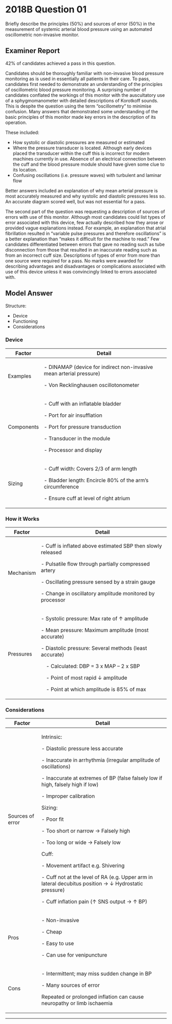 # 2018B Question 01 
Briefly describe the principles (50%) and sources of error (50%) in the measurement of systemic arterial blood pressure using an automated oscillometric non-invasive monitor.



## Examiner Report
42% of candidates achieved a pass in this question.


Candidates should be thoroughly familiar with non-invasive blood pressure monitoring as is used in essentially all patients in their care. To pass, candidates first needed to demonstrate an understanding of the principles of oscillometric blood pressure monitoring. A surprising number of candidates conflated the workings of this monitor with the auscultatory use of a sphygmomanometer with detailed descriptions of Korotkoff sounds. This is despite the question using the term “oscillometry” to minimise confusion. Many answers that demonstrated some understanding of the basic principles of this monitor made key errors in the description of its operation.

These included:
* How systolic or diastolic pressures are measured or estimated
* Where the pressure transducer is located. Although early devices placed the transducer within the cuff this is incorrect for modern machines currently in use. Absence of an electrical connection between the cuff and the blood pressure module should have given some clue to its location.
* Confusing oscillations (i.e. pressure waves) with turbulent and laminar flow


Better answers included an explanation of why mean arterial pressure is most accurately measured and why systolic and diastolic pressures less so. An accurate diagram scored well, but was not essential for a pass.


The second part of the question was requesting a description of sources of errors with use of this monitor. Although most candidates could list types of error associated with this device, few actually described how they arose or provided vague explanations instead. For example, an explanation that atrial fibrillation resulted in “variable pulse pressures and therefore oscillations” is a better explanation than “makes it difficult for the machine to read.” Few candidates differentiated between errors that gave no reading such as tube disconnection from those that resulted in an inaccurate reading such as from an incorrect cuff size. Descriptions of types of error from more than one source were required for a pass. No marks were awarded for describing advantages and disadvantages or complications associated with use of this device unless it was convincingly linked to errors associated with.

## Model Answer
Structure:
- Device
- Functioning
- Considerations

### Device

|Factor|Detail|
| -- | -- |
|Examples|<p>- DINAMAP (device for indirect non-invasive mean arterial pressure)</p><p>- Von Recklinghausen oscillotonometer</p>|
|Components|<p>- Cuff with an inflatable bladder</p><p>- Port for air insufflation</p><p>- Port for pressure transduction</p><p>- Transducer in the module</p><p>- Processor and display</p>|
|Sizing|<p>- Cuff width: Covers 2/3 of arm length</p><p>- Bladder length: Encircle 80% of the arm’s circumference</p><p>- Ensure cuff at level of right atrium</p>|

### How it Works

|Factor|Detail|
| -- | -- |
|Mechanism|<p>- Cuff is inflated above estimated SBP then slowly released</p><p>- Pulsatile flow through partially compressed artery</p><p>- Oscillating pressure sensed by a strain gauge</p><p>- Change in oscillatory amplitude monitored by processor</p>|
|Pressures|<p>- Systolic pressure: Max rate of ↑ amplitude</p><p>- Mean pressure: Maximum amplitude (most accurate)</p><p>- Diastolic pressure: Several methods (least accurate)</p><p>&emsp;- Calculated: DBP = 3 x MAP – 2 x SBP</p><p>&emsp;- Point of most rapid ↓ amplitude</p><p>&emsp;- Point at which amplitude is 85% of max</p>|

### Considerations

|Factor|Detail|
| -- | -- |
|Sources of error|<p>Intrinsic:</p><p>- Diastolic pressure less accurate</p><p>- Inaccurate in arrhythmia (irregular amplitude of oscillations)</p><p>- Inaccurate at extremes of BP (false falsely low if high, falsely high if low)</p><p>- Improper calibration</p><p>Sizing:</p><p>- Poor fit</p><p>- Too short or narrow → Falsely high</p><p>- Too long or wide → Falsely low</p><p>Cuff:</p><p>- Movement artifact e.g. Shivering</p><p>- Cuff not at the level of RA (e.g. Upper arm in lateral decubitus position → ↓ Hydrostatic pressure)</p><p>- Cuff inflation pain (↑ SNS output → ↑ BP)</p>|
|Pros|<p>- Non-invasive</p><p>- Cheap</p><p>- Easy to use</p><p>- Can use for venipuncture</p>|
|Cons|<p>- Intermittent; may miss sudden change in BP</p><p>- Many sources of error</p><p>Repeated or prolonged inflation can cause neuropathy or limb ischaemia</p>|


--- 

